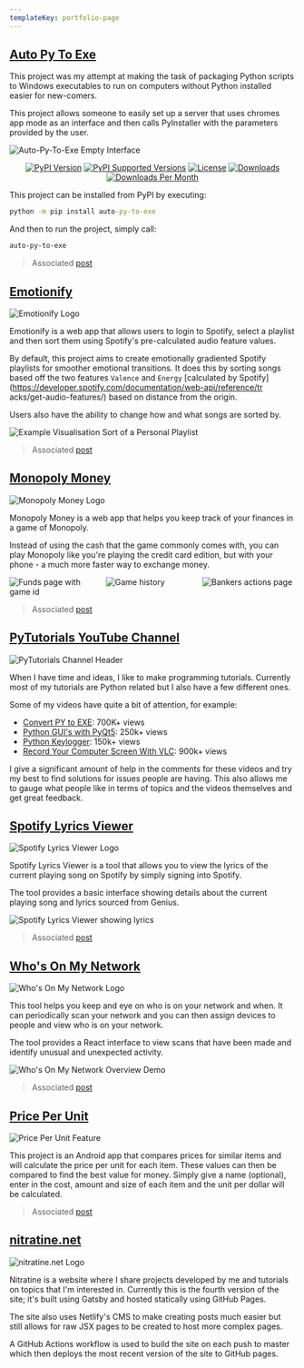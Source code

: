 ```yaml
---
templateKey: portfolio-page
---
```


<div class="snippet">

## [Auto Py To Exe](https://github.com/brentvollebregt/auto-py-to-exe)

This project was my attempt at making the task of packaging Python scripts to Windows executables to run on computers without Python installed easier for new-comers.

This project allows someone to easily set up a server that uses chromes app mode as an interface and then calls PyInstaller with the parameters provided by the user.

![Auto-Py-To-Exe Empty Interface](../blog/post/auto-py-to-exe/feature.png)

<div style="text-align: center">
  <a href="https://pypi.org/project/auto-py-to-exe/"><img style="display: inline;" src="https://img.shields.io/pypi/v/auto-py-to-exe.svg" alt="PyPI Version"></a>
  <a href="https://pypi.org/project/auto-py-to-exe/"><img style="display: inline;" src="https://img.shields.io/pypi/pyversions/auto-py-to-exe.svg" alt="PyPI Supported Versions"></a>
  <a href="https://pypi.org/project/auto-py-to-exe/"><img style="display: inline;" src="https://img.shields.io/pypi/l/auto-py-to-exe.svg" alt="License"></a>
  <a href="http://pepy.tech/project/auto-py-to-exe"><img style="display: inline;" src="http://pepy.tech/badge/auto-py-to-exe" alt="Downloads"></a>
  <a href="http://pepy.tech/project/auto-py-to-exe"><img style="display: inline;" src="https://img.shields.io/pypi/dm/auto-py-to-exe.svg" alt="Downloads Per Month"></a>
</div>

This project can be installed from PyPI by executing:

```cmd
python -m pip install auto-py-to-exe
```

And then to run the project, simply call:

```cmd
auto-py-to-exe
```

> Associated [post](/blog/post/auto-py-to-exe/)

</div>
<div class="snippet">

## [Emotionify](https://emotionify.nitratine.net/)

![Emotionify Logo](../blog/post/emotionify/emotionify-banner.png)

Emotionify is a web app that allows users to login to Spotify,
select a playlist and then sort them using Spotify's pre-calculated audio
feature values.

By default, this project aims to create emotionally gradiented
Spotify playlists for smoother emotional transitions. It does this by
sorting songs based off the two features `Valence` and `Energy`
[calculated by Spotify](https://developer.spotify.com/documentation/web-api/reference/tr
acks/get-audio-features/) based on distance from the origin.

Users also have the ability to change how and what songs are sorted
by.

![Example Visualisation Sort of a Personal Playlist](../blog/post/emotionify/emotionify-sort-comparison.png)

> Associated [post](/blog/post/emotionify/)

</div>
<div class="snippet">

## [Monopoly Money](https://monopoly-money.nitratine.net/)

![Monopoly Money Logo](../blog/post/monopoly-money/banner.png)

Monopoly Money is a web app that helps you keep track of your
finances in a game of Monopoly.

Instead of using the cash that the game commonly comes with, you can
play Monopoly like you're playing the credit card edition, but with your
phone - a much more faster way to exchange money.

<div style="display: grid; grid-template-columns: repeat(3, 1fr); grid-gap: 6px;">
    <div><img src="../blog/post/monopoly-money/screenshot-1.png" alt="Funds page with game id"></div>
    <div><img src="../blog/post/monopoly-money/screenshot-3.png" alt="Game history"></div>
    <div><img src="../blog/post/monopoly-money/screenshot-4.png" alt="Bankers actions page"></div>
</div>

> Associated [post](/blog/post/monopoly-money/)

</div>
<div class="snippet">

## [PyTutorials YouTube Channel](https://www.youtube.com/PyTutorials)

![PyTutorials Channel Header](PyTutorials-channel-header.jpg)

When I have time and ideas, I like to make programming tutorials.
Currently most of my tutorials are Python related but I also have a few
different ones.

Some of my videos have quite a bit of attention, for example:

- [Convert PY to EXE](https://youtu.be/lOIJIk_maO4): 700K+ views
- [Python GUI's with PyQt5](https://youtu.be/ksW59gYEl6Q): 250k+
  views
- [Python Keylogger](https://youtu.be/x8GbWt56TlY): 150k+ views
- [Record Your Computer Screen With
  VLC](https://youtu.be/H-6gxvBBEiw): 900k+ views

I give a significant amount of help in the comments for these videos
and try my best to find solutions for issues people are having. This also
allows me to gauge what people like in terms of topics and the videos
themselves and get great feedback.

</div>
<div class="snippet">

## [Spotify Lyrics Viewer](https://spotify-lyrics-viewer.nitratine.net/)

![Spotify Lyrics Viewer Logo](../blog/post/spotify-lyrics-viewer/spotify-lyrics-viewer-banner.png)

Spotify Lyrics Viewer is a tool that allows you to view the lyrics
of the current playing song on Spotify by simply signing into Spotify.

The tool provides a basic interface showing details about the
current playing song and lyrics sourced from Genius.

![Spotify Lyrics Viewer showing lyrics](../blog/post/spotify-lyrics-viewer/sample.png)

> Associated
> [post](blog/post/spotify-lyrics-viewer/)

</div>
<div class="snippet">

## [Who's On My Network](https://github.com/brentvollebregt/whos-on-my-network)

![Who's On My Network Logo](../blog/post/whos-on-my-network/whos-on-my-network-logo.png)

This tool helps you keep and eye on who is on your network and when.
It can periodically scan your network and you can then assign devices to
people and view who is on your network.

The tool provides a React interface to view scans that have been
made and identify unusual and unexpected activity.

![Who's On My Network Overview Demo](../blog/post/whos-on-my-network/overview-screenshot.png)

> Associated [post](/blog/post/whos-on-my-network/)

</div>
<div class="snippet">

## [Price Per Unit](https://github.com/brentvollebregt/price-per-unit)

![Price Per Unit Feature](../blog/post/price-per-unit/FeatureGraphic.jpg)

This project is an Android app that compares prices for similar items and will calculate the price per unit for each item. These values can then be compared to find the best value for money. Simply give a name (optional), enter in the cost, amount and size of each item and the unit per dollar will be calculated.

> Associated [post](/blog/post/price-per-unit/)

</div>
<div class="snippet">

## [nitratine.net](https://nitratine.net/)

![nitratine.net Logo](/assets/logo.png)

Nitratine is a website where I share projects developed by me and
tutorials on topics that I'm interested in. Currently this is the fourth version of the site; it's built using Gatsby and hosted statically using GitHub Pages.

The site also uses Netlify's CMS to make creating posts much easier but still
allows for raw JSX pages to be created to host more complex pages.

A GitHub Actions workflow is used to build the site on each push to master which
then deploys the most recent version of the site to GitHub pages.

</div>
